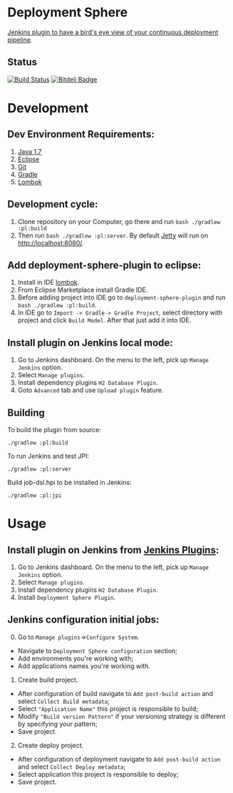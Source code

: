 Deployment Sphere
=======

[Jenkins plugin to have a bird's eye view of your continuous deployment pipeline](https://wiki.jenkins-ci.org/display/JENKINS/Deployment+Sphere+Plugin).

Status
------

[![Build Status](https://travis-ci.org/webdizz/deployment-sphere-plugin.png?branch=master)](https://travis-ci.org/webdizz/deployment-sphere-plugin)
[![Bitdeli Badge](https://d2weczhvl823v0.cloudfront.net/webdizz/deployment-sphere-plugin/trend.png)](https://bitdeli.com/free "Bitdeli Badge")

Development
=======

Dev Environment Requirements:
------

1. [Java 1.7](http://www.oracle.com/technetwork/java/javase/downloads/jdk7-downloads-1880260.html)
2. [Eclipse](https://eclipse.org/downloads/)
3. [Git](http://git-scm.com/downloads)
4. [Gradle](https://gradle.org/downloads/)
5. [Lombok](http://projectlombok.org/download.html)

Development cycle:
------

1. Сlone repository on your Computer, go there and run ```bash ./gradlew :pl:build```
2. Then run ```bash ./gradlew :pl:server```. By default [Jetty](http://www.eclipse.org/jetty/) will run on [http://localhost:8080/](http://localhost:8080/).

Add deployment-sphere-plugin to eclipse:
------

1. Install in IDE [lombok](http://projectlombok.org/download.html).
2. From Eclipse Marketplace install Gradle IDE.
3. Before adding project into IDE go to ```deployment-sphere-plugin``` and run ```bash ./gradlew :pl:build```.
4. In IDE go to ```Import -> Gradle-> Gradle Project```, select directory with project and click ```Build Model```. After that just add it into IDE.

Install plugin on Jenkins local mode:
------
1. Go to Jenkins dashboard. On the menu to the left, pick up ```Manage Jenkins``` option.
2. Select ```Manage plugins```.
3. Install dependency plugins ```H2 Database Plugin```.
4. Goto ```Advanced``` tab and use ```Upload plugin``` feature.

Building
--------
To build the plugin from source:

    ./gradlew :pl:build

To run Jenkins and test JPI:

    ./gradlew :pl:server

Build job-dsl.hpi to be installed in Jenkins:

    ./gradlew :pl:jpi


Usage
=======

Install plugin on Jenkins from [Jenkins Plugins](https://wiki.jenkins-ci.org/display/JENKINS/Plugins):
------
1. Go to Jenkins dashboard. On the menu to the left, pick up ```Manage Jenkins``` option.
2. Select ```Manage plugins```.
3. Install dependency plugins ```H2 Database Plugin```.
4. Install ```Deployment Sphere Plugin```.

Jenkins configuration initial jobs:
------

0. Go to ```Manage plugins```->```Configure System```.
  * Navigate to ```Deployment Sphere configuration``` section;
  * Add environments you're working with;
  * Add applications names you're working with.
1. Create build project.
  * After configuration of build navigate to ```Add post-build action``` and select ```Collect Build metadata```;
  * Select ```"Application Name"``` this project is responsible to build;
  * Modify ```"Build version Pattern"``` if your versioning strategy is different by specifying your pattern;
  * Save project.
2. Create deploy project.
  * After configuration of deployment navigate to ```Add post-build action``` and select ```Collect Deploy metadata```;
  * Select application this project is responsible to deploy;
  * Save project.